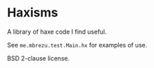 
# Haxisms

A library of haxe code I find useful.

See `me.mbrezu.test.Main.hx` for examples of use.

BSD 2-clause license.